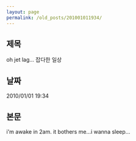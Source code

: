 ```yaml
---
layout: page
permalink: /old_posts/201001011934/
---
```


## 제목
oh jet lag... 잡다한 일상

## 날짜
2010/01/01 19:34

## 본문
i'm awake in 2am. it bothers me...i wanna sleep...